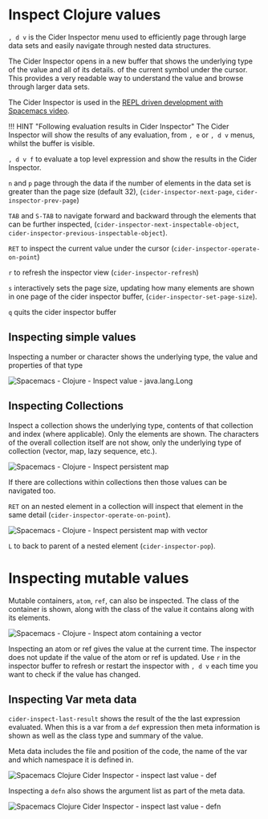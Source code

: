 # Inspect Clojure values

`, d v` is the Cider Inspector menu used to efficiently page through large data sets and easily navigate through nested data structures.

The Cider Inspector opens in a new buffer that shows the underlying type of the value and all of its details. of the current symbol under the cursor.  This provides a very readable way to understand the value and browse through larger data sets.

The Cider Inspector is used in the [REPL driven development with Spacemacs video](https://youtu.be/NDrpclY54E0).

!!! HINT "Following evaluation results in Cider Inspector"
    The Cider Inspector will show the results of any evaluation, from `, e` or `, d v` menus, whilst the buffer is visible.

`, d v f` to evaluate a top level expression and show the results in the Cider Inspector.

`n`  and `p` page through the data if the number of elements in the data set is greater than the page size (default 32), (`cider-inspector-next-page`, `cider-inspector-prev-page`)

`TAB` and `S-TAB` to navigate forward and backward through the elements that can be further inspected, (`cider-inspector-next-inspectable-object`, `cider-inspector-previous-inspectable-object`).

`RET` to inspect the current value under the cursor (`cider-inspector-operate-on-point`)

`r` to refresh the inspector view (`cider-inspector-refresh`)

`s` interactively sets the page size, updating how many elements are shown in one page of the cider inspector buffer, (`cider-inspector-set-page-size`).

`q` quits the cider inspector buffer


## Inspecting simple values

Inspecting a number or character shows the underlying type, the value and properties of that type

![Spacemacs - Clojure - Inspect value - java.lang.Long](/spacemacs/images/spacemace-clojure-inspect-java-lang-long.png)


## Inspecting Collections

Inspect a collection shows the underlying type, contents of that collection and index (where applicable).  Only the elements are shown.  The characters of the overall collection itself are not show, only the underlying type of collection (vector, map, lazy sequence, etc.).

![Spacemacs - Clojure - Inspect persistent map](/spacemacs/images/spacemace-clojure-inspect-java-lang-persistentvector.png)

If there are collections within collections then those values can be navigated too.

`RET` on an nested element in a collection will inspect that element in the same detail (`cider-inspector-operate-on-point`).

![Spacemacs - Clojure - Inspect persistent map with vector](/spacemacs/images/spacemacs-clojure-inspect-persistent-map-nested.png)

`L` to back to parent of a nested element (`cider-inspector-pop`).


# Inspecting mutable values

Mutable containers, `atom`, `ref`, can also be inspected.  The class of the container is shown, along with the class of the value it contains along with its elements.

![Spacemacs - Clojure - Inspect atom containing a vector](/spacemacs/images/spacemacs-clojure-inspect-atom-containing-persistent-vector.png)

Inspecting an atom or ref gives the value at the current time.  The inspector does not update if the value of the atom or ref is updated. Use `r` in the inspector buffer to refresh or restart the inspector with `, d v` each time you want to check if the value has changed.


## Inspecting Var meta data

`cider-inspect-last-result` shows the result of the the last expression evaluated.  When this is a var from a `def` expression then meta information is shown as well as the class type and summary of the value.

Meta data includes the file and position of the code, the name of the var and which namespace it is defined in.

![Spacemacs Clojure Cider Inspector - inspect last value - def](/spacemacs/images/spacemacs-clojure-cider-inspect-last-result.png)

Inspecting a `defn` also shows the argument list as part of the meta data.

![Spacemacs Clojure Cider Inspector - inspect last value - defn](/spacemacs/images/spacemacs-clojure-cider-inspector-inspect-last-value-defn.png)
